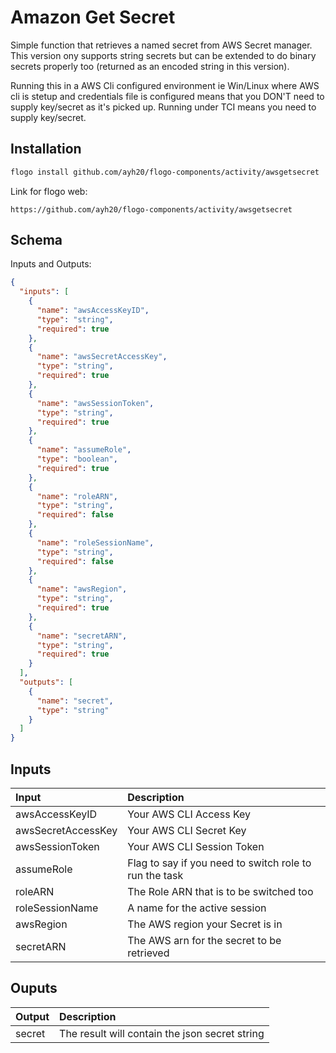 # Amazon Get Secret

Simple function that retrieves a named secret from AWS Secret manager.
This version ony supports string secrets but can be extended to do binary secrets properly too (returned as an encoded string in this version).

Running this in a AWS Cli configured environment ie Win/Linux where AWS cli is stetup and credentials file is configured means that you DON'T need to supply key/secret as it's picked up. Running under TCI means you need to supply key/secret.

## Installation

```bash
flogo install github.com/ayh20/flogo-components/activity/awsgetsecret
```

Link for flogo web:

```
https://github.com/ayh20/flogo-components/activity/awsgetsecret
```

## Schema

Inputs and Outputs:

```json
{
  "inputs": [
    {
      "name": "awsAccessKeyID",
      "type": "string",
      "required": true
    },
    {
      "name": "awsSecretAccessKey",
      "type": "string",
      "required": true
    },
    {
      "name": "awsSessionToken",
      "type": "string",
      "required": true
    },
    {
      "name": "assumeRole",
      "type": "boolean",
      "required": true
    },
    {
      "name": "roleARN",
      "type": "string",
      "required": false
    },
    {
      "name": "roleSessionName",
      "type": "string",
      "required": false
    },
    {
      "name": "awsRegion",
      "type": "string",
      "required": true
    },
    {
      "name": "secretARN",
      "type": "string",
      "required": true
    }
  ],
  "outputs": [
    {
      "name": "secret",
      "type": "string"
    }
  ]
}
```

## Inputs

| Input              | Description                                            |
| :----------------- | :----------------------------------------------------- |
| awsAccessKeyID     | Your AWS CLI Access Key                                |
| awsSecretAccessKey | Your AWS CLI Secret Key                                |
| awsSessionToken    | Your AWS CLI Session Token                             |
| assumeRole         | Flag to say if you need to switch role to run the task |
| roleARN            | The Role ARN that is to be switched too                |
| roleSessionName    | A name for the active session                          |
| awsRegion          | The AWS region your Secret is in                       |
| secretARN          | The AWS arn for the secret to be retrieved             |

## Ouputs

| Output | Description                                    |
| :----- | :--------------------------------------------- |
| secret | The result will contain the json secret string |
